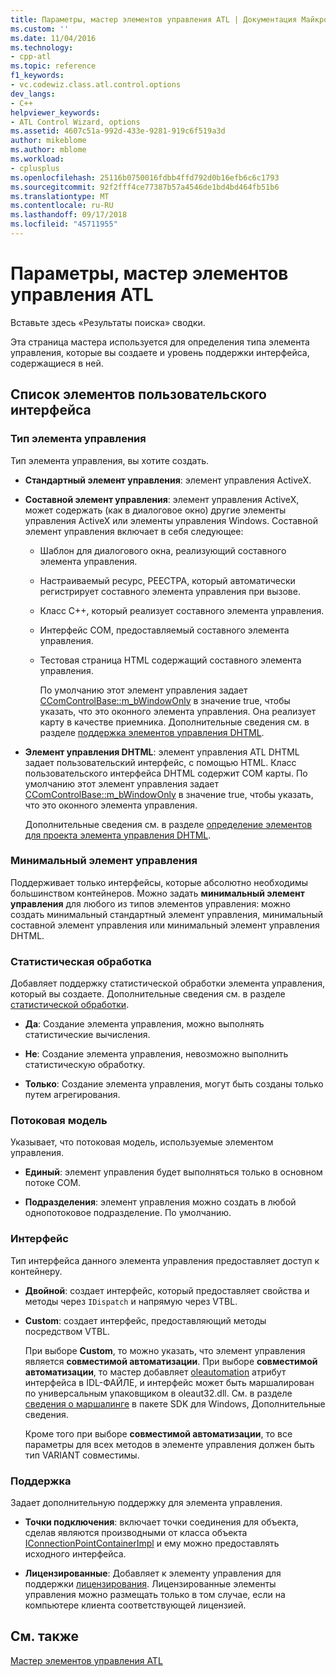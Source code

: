 ```yaml
---
title: Параметры, мастер элементов управления ATL | Документация Майкрософт
ms.custom: ''
ms.date: 11/04/2016
ms.technology:
- cpp-atl
ms.topic: reference
f1_keywords:
- vc.codewiz.class.atl.control.options
dev_langs:
- C++
helpviewer_keywords:
- ATL Control Wizard, options
ms.assetid: 4607c51a-992d-433e-9281-919c6f519a3d
author: mikeblome
ms.author: mblome
ms.workload:
- cplusplus
ms.openlocfilehash: 25116b0750016fdbb4ffd792d0b16efb6c6c1793
ms.sourcegitcommit: 92f2fff4ce77387b57a4546de1bd4bd464fb51b6
ms.translationtype: MT
ms.contentlocale: ru-RU
ms.lasthandoff: 09/17/2018
ms.locfileid: "45711955"
---
```

# <a name="options-atl-control-wizard"></a>Параметры, мастер элементов управления ATL

Вставьте здесь «Результаты поиска» сводки.

Эта страница мастера используется для определения типа элемента управления, которые вы создаете и уровень поддержки интерфейса, содержащиеся в ней.

## <a name="uielement-list"></a>Список элементов пользовательского интерфейса

### <a name="control-type"></a>Тип элемента управления

Тип элемента управления, вы хотите создать.

- **Стандартный элемент управления**: элемент управления ActiveX.

- **Составной элемент управления**: элемент управления ActiveX, может содержать (как в диалоговое окно) другие элементы управления ActiveX или элементы управления Windows. Составной элемент управления включает в себя следующее:

   - Шаблон для диалогового окна, реализующий составного элемента управления.

   - Настраиваемый ресурс, РЕЕСТРА, который автоматически регистрирует составного элемента управления при вызове.

   - Класс C++, который реализует составного элемента управления.

   - Интерфейс COM, предоставляемый составного элемента управления.

   - Тестовая страница HTML содержащий составного элемента управления.

     По умолчанию этот элемент управления задает [CComControlBase::m_bWindowOnly](../../atl/reference/ccomcontrolbase-class.md#m_bwindowonly) в значение true, чтобы указать, что это оконного элемента управления. Она реализует карту в качестве приемника. Дополнительные сведения см. в разделе [поддержка элементов управления DHTML](../../atl/atl-support-for-dhtml-controls.md).

- **Элемент управления DHTML**: элемент управления ATL DHTML задает пользовательский интерфейс, с помощью HTML. Класс пользовательского интерфейса DHTML содержит COM карты. По умолчанию этот элемент управления задает [CComControlBase::m_bWindowOnly](../../atl/reference/ccomcontrolbase-class.md#m_bwindowonly) в значение true, чтобы указать, что это оконного элемента управления.

     Дополнительные сведения см. в разделе [определение элементов для проекта элемента управления DHTML](../../atl/identifying-the-elements-of-the-dhtml-control-project.md).

### <a name="minimal-control"></a>Минимальный элемент управления

Поддерживает только интерфейсы, которые абсолютно необходимы большинством контейнеров. Можно задать **минимальный элемент управления** для любого из типов элементов управления: можно создать минимальный стандартный элемент управления, минимальный составной элемент управления или минимальный элемент управления DHTML.

### <a name="aggregation"></a>Статистическая обработка

Добавляет поддержку статистической обработки элемента управления, который вы создаете. Дополнительные сведения см. в разделе [статистической обработки](../../atl/aggregation.md).

- **Да**: Создание элемента управления, можно выполнять статистические вычисления.

- **Не**: Создание элемента управления, невозможно выполнить статистическую обработку.

- **Только**: Создание элемента управления, могут быть созданы только путем агрегирования.

### <a name="threading-model"></a>Потоковая модель

Указывает, что потоковая модель, используемые элементом управления.

- **Единый**: элемент управления будет выполняться только в основном потоке COM.

- **Подразделения**: элемент управления можно создать в любой однопотоковое подразделение. По умолчанию.

### <a name="interface"></a>Интерфейс

Тип интерфейса данного элемента управления предоставляет доступ к контейнеру.

- **Двойной**: создает интерфейс, который предоставляет свойства и методы через `IDispatch` и напрямую через VTBL.

- **Custom**: создает интерфейс, предоставляющий методы посредством VTBL.

   При выборе **Custom**, то можно указать, что элемент управления является **совместимой автоматизации**. При выборе **совместимой автоматизации**, то мастер добавляет [oleautomation](../../windows/oleautomation.md) атрибут интерфейса в IDL-ФАЙЛЕ, и интерфейс может быть маршалирован по универсальным упаковщиком в oleaut32.dll. См. в разделе [сведения о маршалинге](/windows/desktop/com/marshaling-details) в пакете SDK для Windows, Дополнительные сведения.

   Кроме того при выборе **совместимой автоматизации**, то все параметры для всех методов в элементе управления должен быть тип VARIANT совместимы.

### <a name="support"></a>Поддержка

Задает дополнительную поддержку для элемента управления.

- **Точки подключения**: включает точки соединения для объекта, сделав являются производными от класса объекта [IConnectionPointContainerImpl](../../atl/reference/iconnectionpointcontainerimpl-class.md) и ему можно предоставлять исходного интерфейса.

- **Лицензированные**: Добавляет к элементу управления для поддержки [лицензирования](/windows/desktop/com/licensing). Лицензированные элементы управления можно размещать только в том случае, если на компьютере клиента соответствующей лицензией.

## <a name="see-also"></a>См. также

[Мастер элементов управления ATL](../../atl/reference/atl-control-wizard.md)

